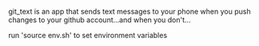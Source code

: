 git_text is an app that sends text messages to your phone when you push changes to your github account...and when you don't...

run 'source env.sh' to set environment variables
